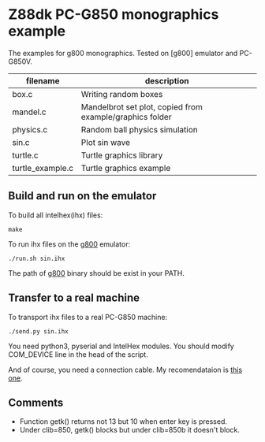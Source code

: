 # Z88dk PC-G850 monographics example

The examples for g800 monographics. Tested on [g800] emulator and PC-G850V.

| filename         | description                                               |
| ---------------- | --------------------------------------------------------- |
| box.c            | Writing random boxes                                      |
| mandel.c         | Mandelbrot set plot, copied from example/graphics folder  |
| physics.c        | Random ball physics simulation                            |
| sin.c            | Plot sin wave                                             |
| turtle.c         | Turtle graphics library                                   |
| turtle_example.c | Turtle graphics example                                   |

## Build and run on the emulator

To build all intelhex(ihx) files:

```
make
```

To run ihx files on the [g800](http://ver0.sakura.ne.jp/pc/) emulator:

```
./run.sh sin.ihx
```

The path of [g800](http://ver0.sakura.ne.jp/pc/) binary should be exist in your PATH.

## Transfer to a real machine

To transport ihx files to a real PC-G850 machine:

```
./send.py sin.ihx
```

You need python3, pyserial and IntelHex modules. You should modify COM_DEVICE line in the head of the script.

And of course, you need a connection cable. My recomendataion is [this one](http://www.charatsoft.com/software/pocket-computer/usb_serial.html).

## Comments

- Function getk() returns not 13 but 10 when enter key is pressed.
- Under clib=850, getk() blocks but under clib=850b it doesn't block.
